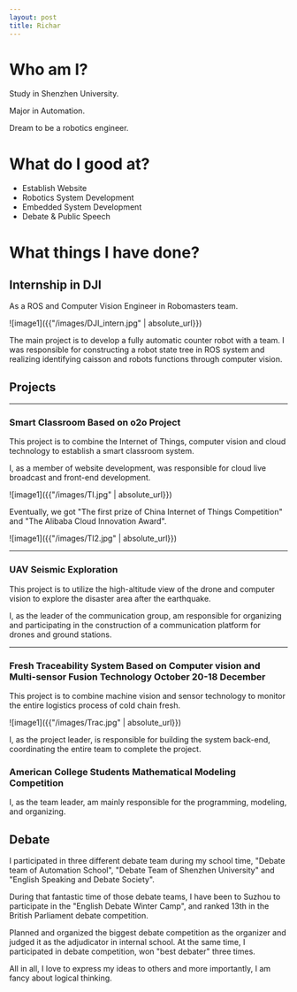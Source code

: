 ```yaml
---
layout: post
title: Richar
---
```



# Who am I?
Study in Shenzhen University.

Major in Automation.

Dream to be a robotics engineer.



# What do I good at?
* Establish Website
* Robotics System Development
* Embedded System Development
* Debate & Public Speech

# What things I have done?
## Internship in DJI
As a ROS and Computer Vision Engineer in Robomasters team. 

![image1]({{"/images/DJI_intern.jpg" | absolute_url}})

The main project is to develop a fully automatic counter robot with a team. I was responsible for constructing a robot state tree in ROS system and realizing identifying caisson and robots functions through computer vision.


## Projects
---
### Smart Classroom Based on o2o Project

This project is to combine the Internet of Things, computer vision and cloud technology to establish a smart classroom system.

I, as a member of website development, was responsible for cloud live broadcast and front-end development.

![image1]({{"/images/TI.jpg" | absolute_url}})

Eventually, we got "The first prize of China Internet of Things Competition" and "The Alibaba Cloud Innovation Award".

![image1]({{"/images/TI2.jpg" | absolute_url}})

---
### UAV Seismic Exploration
This project is to utilize the high-altitude view of the drone and computer vision to explore the disaster area after the earthquake.


I, as the leader of the communication group, am responsible for organizing and participating in the construction of a communication platform for drones and ground stations.

---
### Fresh Traceability System Based on Computer vision and Multi-sensor Fusion Technology October 20-18 December
This project is to combine machine vision and sensor technology to monitor the entire logistics process of cold chain fresh.

![image1]({{"/images/Trac.jpg" | absolute_url}})

I,  as the project leader, is responsible for building the system back-end, coordinating the entire team to complete the project.

### American College Students Mathematical Modeling Competition
I, as the team leader, am mainly responsible for the programming, modeling, and organizing.

## Debate
I participated in three different debate team during my school time, "Debate team of Automation School", "Debate Team of Shenzhen University" and "English Speaking and Debate Society".

During that fantastic time of those debate teams, I have been to Suzhou to participate in the "English Debate Winter Camp", and ranked 13th in the British Parliament debate competition.

Planned and organized the biggest debate competition as the organizer and judged it as the adjudicator in internal school. At the same time,  I participated in debate competition, won "best debater" three times.

All in all, I love to express my ideas to others and more importantly, I am fancy about logical thinking. 

